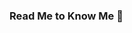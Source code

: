 ### Read Me to Know Me  👋

<!--
**heleneshintia/heleneshintia** is a ✨ _special_ ✨ repository because its `README.md` (this file) appears on your GitHub profile.

- 🔭 I’m a Developper.
- 🌱 I’m currently following a training class : Ecole Business Apps, partner with Microsoft, Avanade, et Webforce 3. The goal of this training class is to be an expert consultant for Microsoft Dynamic 365. And I'am on my way ;) 
- 👯 I’m looking to collaborate on any chalanging project 
- 🤔 I’m looking for help with back-end coding to improve my knowledge such as PHP and C# 
- 💬 Ask me about design,creation, Photoshop 
- 📫 Reach me on : s.shintia@gmail.com
- 😄 
- ⚡ Coding makes you hungry 
-->
